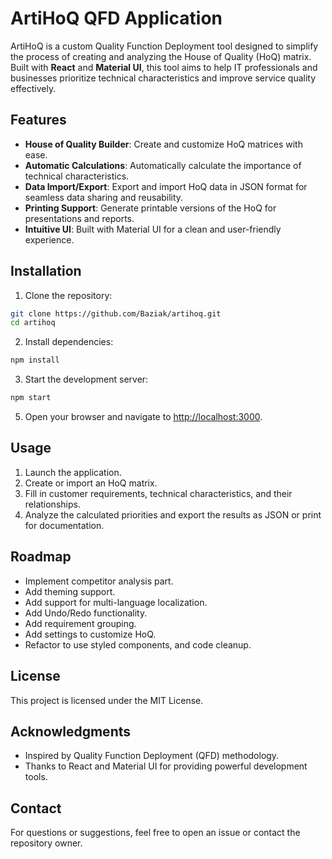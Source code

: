 # ArtiHoQ QFD Application

ArtiHoQ is a custom Quality Function Deployment tool designed to simplify the process of creating and analyzing the House of Quality (HoQ) matrix. Built with **React** and **Material UI**, this tool aims to help IT professionals and businesses prioritize technical characteristics and improve service quality effectively.

## Features

- **House of Quality Builder**: Create and customize HoQ matrices with ease.
- **Automatic Calculations**: Automatically calculate the importance of technical characteristics.
- **Data Import/Export**: Export and import HoQ data in JSON format for seamless data sharing and reusability.
- **Printing Support**: Generate printable versions of the HoQ for presentations and reports.
- **Intuitive UI**: Built with Material UI for a clean and user-friendly experience.

## Installation

1. Clone the repository:
```bash
git clone https://github.com/Baziak/artihoq.git
cd artihoq
```
2. Install dependencies:
```BASH
npm install
```

3. Start the development server:
```bash
npm start
```

5. Open your browser and navigate to [http://localhost:3000](http://localhost:3000).

## Usage
1. Launch the application.
2. Create or import an HoQ matrix.
3. Fill in customer requirements, technical characteristics, and their relationships.
4. Analyze the calculated priorities and export the results as JSON or print for documentation.

## Roadmap
* Implement competitor analysis part.
* Add theming support.
* Add support for multi-language localization.
* Add Undo/Redo functionality.
* Add requirement grouping.
* Add settings to customize HoQ.
* Refactor to use styled components, and code cleanup.

## License
This project is licensed under the MIT License.

## Acknowledgments
* Inspired by Quality Function Deployment (QFD) methodology.
* Thanks to React and Material UI for providing powerful development tools.

## Contact
For questions or suggestions, feel free to open an issue or contact the repository owner.
